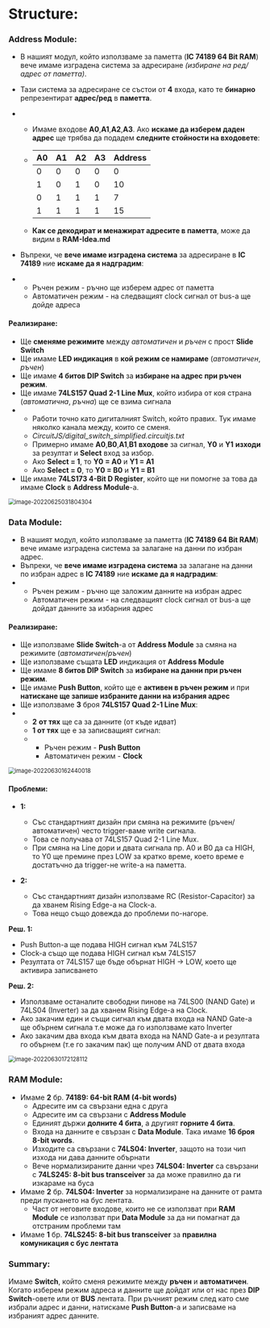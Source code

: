 # Structure:





### Address Module:

- В нашият модул, който използваме за паметта (**IC 74189 64 Bit RAM**) вече имаме изградена система за адресиране *(избиране на ред/адрес от паметта)*.

- Тази система за адресиране се състои от **4** входа, като те **бинарно** репрезентират **адрес/ред** в **паметта**.

- - Имаме входове **A0**,**A1**,**A2**,**A3**. Ако **искаме да изберем даден адрес** ще трябва да подадем **следните стойности на входовете**:

  - | A0   | A1   | A2   | A3   | Address |
    | ---- | ---- | ---- | ---- | ------- |
    | 0    | 0    | 0    | 0    | 0       |
    | 1    | 0    | 1    | 0    | 10      |
    | 0    | 1    | 1    | 1    | 7       |
    | 1    | 1    | 1    | 1    | 15      |

  - **Как се декодират и менажират адресите в паметта**, може да видим в **RAM-Idea.md**

- Въпреки, че **вече имаме изградена система** за адресиране в **IC 74189** ние **искаме да я надградим**:
- - Ръчен режим - ръчно ще изберем адрес от паметта
  - Автоматичен режим - на следващият clock сигнал от bus-a ще дойде адреса

#### Реализиране:

- Ще **сменяме режимите**  между *автоматичен* и *ръчен* с прост **Slide Switch**
- Ще имаме **LED индикация** в **кой режим се намираме** (*автоматичен*, *ръчен*)
- Ще имаме **4 битов DIP Switch** за **избиране на адрес при ръчен режим**.
- Ще имаме **74LS157 Quad 2-1 Line Mux**, който избира от коя страна (*автоматична*, *ръчна*) ще се взима сигнала
- - Работи  точно като дигиталният Switch, който правих. Тук имаме няколко канала между, които се сменя.
  - *CircuitJS/digital_switch_simplified.circuitjs.txt*
  - Примерно имаме **A0**,**B0**,**A1**,**B1** **входове** за сигнал, **Y0** и **Y1** **изходи** за резултат и **Select** вход за избор.
  - Ако **Select = 1**, то **Y0 = A0** и **Y1 = A1**
  - Ако **Select = 0**, то **Y0 = B0** и **Y1 = B1** 
- Ще имаме **74LS173 4-Bit D Register**, който ще ни помогне за това  да имаме **Clock** в **Address Module**-a.

<img src="C:\Users\Gosho\Desktop\GitHub\8-bit-Computer\Pictures\image-20220625031804304.png" alt="image-20220625031804304" style="zoom:80%;" />

### Data Module:

- В нашият модул, който използваме за паметта (**IC 74189 64 Bit RAM**) вече имаме изградена система за залагане на данни по избран адрес.
- Въпреки, че **вече имаме изградена система** за залагане на данни по избран адрес в **IC 74189** ние **искаме да я надградим**:
- - Ръчен режим - ръчно ще заложим данните на избран адрес
  - Автоматичен режим - на следващият clock сигнал от bus-a ще дойдат данните за избарния адрес

#### Реализиране:

- Ще използваме **Slide Switch**-a от **Address Module** за смяна на режимите (*автоматичен*/*ръчен*)
- Ще използваме същата **LED** индикация от **Address Module**
- Ще имаме **8 битов DIP Switch** за **избиране на данни при ръчен режим**.
- Ще имаме **Push Button**, който ще е **активен в ръчен режим** и при **натискане ще запише избраните данни на избрания адрес**
- Ще използваме **3** броя **74LS157 Quad 2-1 Line Mux**:
- - **2** **от тях** ще са за данните (от къде идват)
  - **1 от тях** ще е за записващият сигнал:
  - - Ръчен режим - **Push Button**
    - Автоматичен режим - **Clock**

<img src="C:\Users\Gosho\Desktop\GitHub\8-bit-Computer\Pictures\image-20220630162440018.png" alt="image-20220630162440018" style="zoom:80%;" />

#### Проблеми:

- **1:** 
  - Със стандартният дизайн при смяна на режимите (ръчен/автоматичен) често trigger-ваме write сигнала.
  - Това се получава от 74LS157 Quad 2-1 Line Mux. 
  - При смяна на Line дори и двата сигнала пр. A0 и B0 да са HIGH, то Y0 ще премине през LOW за кратко време, което време е достатъчно да trigger-не write-a на паметта.

- **2:**
  - Със стандартният дизайн използваме RC (Resistor-Capacitor) за да хванем Rising Edge-a на Clock-a.
  - Това нещо също довежда до проблеми по-нагоре.



**Реш. 1:**

- Push Button-a ще подава HIGH сигнал към 74LS157
- Clock-a също ще подава HIGH сигнал към 74LS157
- Резултата от 74LS157 ще бъде обърнат HIGH -> LOW, което ще активира записването

**Реш. 2:**

- Използваме останалите свободни пинове на 74LS00 (NAND Gate) и 74LS04 (Inverter) за да хванем Rising Edge-a на Clock.
- Ако закачим един и същи сигнал към двата входа на NAND Gate-a ще обърнем сигнала т.е може да го използваме като Inverter
- Ако закачим два входа към двата входа на NAND Gate-a и резултата го обърнем (т.е го закачим пак) ще получим AND от двата входа

<img src="C:\Users\Gosho\Desktop\GitHub\8-bit-Computer\Pictures\image-20220630172128112.png" alt="image-20220630172128112" style="zoom:80%;" />



### RAM Module:

- Имаме **2** бр. **74189: 64-bit RAM (4-bit words)**
  - Адресите им са свързани една с друга
  - Адресите им са свързани с **Address Module**
  - Единият държи **долните 4 бита**, а другият **горните 4 бита**.
  - Входа на данните е свързан с **Data Module**. Така имаме **16 броя 8-bit words**.
  - Изходите са свързани с **74LS04: Inverter**, защото на този чип изхода ни дава данните обърнати
  - Вече нормализираните данни чрез **74LS04: Inverter** са свързани с **74LS245: 8-bit bus transceiver** за да може правилно да ги изкараме на буса
- Имаме **2** бр. **74LS04: Inverter** за нормализиране на данните от рамта преди пускането на бус лентата.
  - Част от неговите входове, които не се използват при **RAM Module** се използват при **Data Module** за да ни помагнат да отстраним проблеми там
- Имаме **1** бр. **74LS245: 8-bit bus transceiver** за **правилна комуникация с бус лентата**



### Summary:

Имаме **Switch**, който сменя режимите между **ръчен** и **автоматичен**. Когато изберем режим адреса и данните ще дойдат или от нас през **DIP Switch**-овете или от **BUS** лентата. При ръчният режим след като сме избрали адрес и данни, натискаме **Push Button**-a и записваме на избраният адрес данните.
